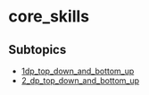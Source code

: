 # core_skills

## Subtopics

- [1dp_top_down_and_bottom_up](./1dp_top_down_and_bottom_up)
- [2_dp_top_down_and_bottom_up](./2_dp_top_down_and_bottom_up)
